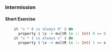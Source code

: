### Intermission
#### Short Exercise
```haskell
    it "x * 0 is always 0" $ do
      property $ \x -> multR (x :: Int) 0 == 0
    it "x * 1 is always x" $ do
      property $ \x -> multR (x :: Int) 1 == x
```
